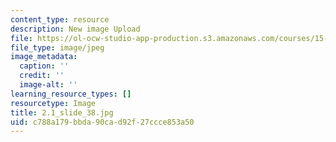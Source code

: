 ```yaml
---
content_type: resource
description: New image Upload
file: https://ol-ocw-studio-app-production.s3.amazonaws.com/courses/15-s21-nuts-and-bolts-of-business-plans-january-iap-2014/c788a179bbda90cad92f27ccce853a50_2.1_slide_38.jpg
file_type: image/jpeg
image_metadata:
  caption: ''
  credit: ''
  image-alt: ''
learning_resource_types: []
resourcetype: Image
title: 2.1_slide_38.jpg
uid: c788a179-bbda-90ca-d92f-27ccce853a50
---
```

